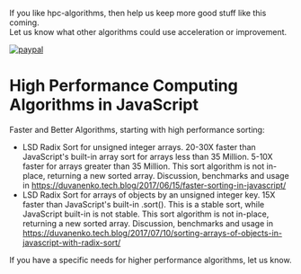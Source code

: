 If you like hpc-algorithms, then help us keep more good stuff like this coming.\
Let us know what other algorithms could use acceleration or improvement.

[![paypal](https://www.paypalobjects.com/en_US/i/btn/btn_donateCC_LG.gif)](https://www.paypal.com/cgi-bin/webscr?cmd=_s-xclick&hosted_button_id=LDD8L7UPAC7QL)

# High Performance Computing Algorithms in JavaScript

Faster and Better Algorithms, starting with high performance sorting:
- LSD Radix Sort for unsigned integer arrays. 20-30X faster than JavaScript's built-in array sort for arrays less than 35 Million.
5-10X faster for arrays greater than 35 Million. This sort algorithm is not in-place, returning a new sorted array.
Discussion, benchmarks and usage in https://duvanenko.tech.blog/2017/06/15/faster-sorting-in-javascript/
- LSD Radix Sort for arrays of objects by an unsigned integer key. 15X faster than JavaScript's built-in .sort().
This is a stable sort, while JavaScript built-in is not stable. This sort algorithm is not in-place, returning a new sorted array.
Discussion, benchmarks and usage in https://duvanenko.tech.blog/2017/07/10/sorting-arrays-of-objects-in-javascript-with-radix-sort/

If you have a specific needs for higher performance algorithms, let us know.
